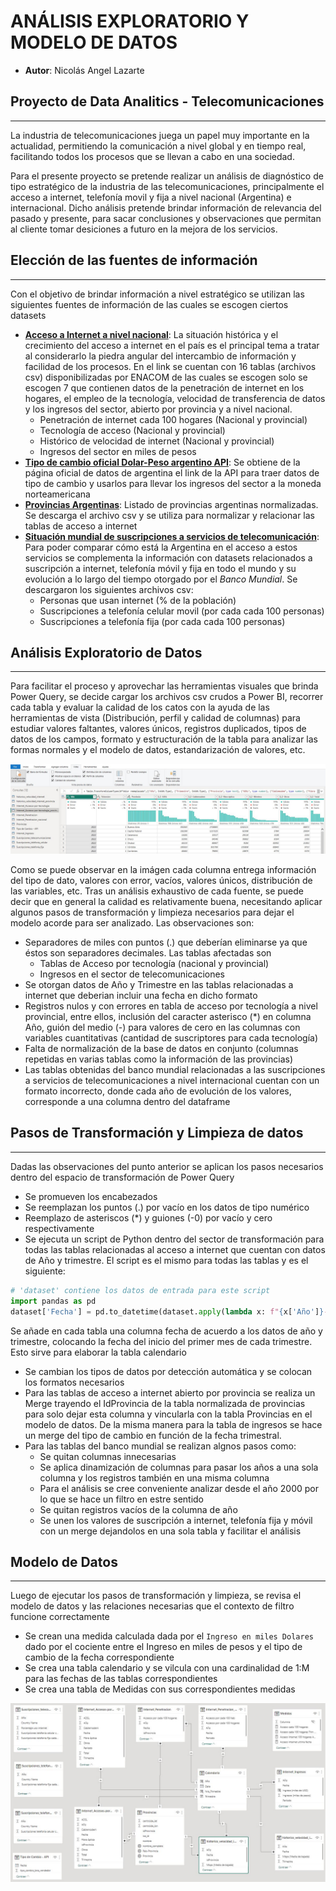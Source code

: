 # **ANÁLISIS EXPLORATORIO Y MODELO DE DATOS**

- **Autor**: Nicolás Angel Lazarte

## Proyecto de Data Analitics - Telecomunicaciones

---

La industria de telecomunicaciones juega un papel muy importante en la actualidad, permitiendo la comunicación a nivel global y en tiempo real, facilitando todos los procesos que se llevan a cabo en una sociedad.

Para el presente proyecto se pretende realizar un análisis de diagnóstico de tipo estratégico de la industria de las telecomunicaciones, principalmente el acceso a internet, telefonía movil y fija a nivel nacional (Argentina) e internacional. Dicho análisis pretende brindar información de relevancia del pasado y presente, para sacar conclusiones y observaciones que permitan al cliente tomar desiciones a futuro en la mejora de los servicios.

## Elección de las fuentes de información

---

Con el objetivo de brindar información a nivel estratégico se utilizan las siguientes fuentes de información de las cuales se escogen ciertos datasets

- [**Acceso a Internet a nivel nacional**](https://datosabiertos.enacom.gob.ar/dashboards/20000/acceso-a-internet/): La situación histórica y el crecimiento del acceso a internet en el país es el principal tema a tratar al considerarlo la piedra angular del intercambio de información y facilidad de los procesos. En el link se cuentan con 16 tablas (archivos csv) disponibilizadas por ENACOM de las cuales se escogen solo se escogen 7 que contienen datos de la penetración de internet en los hogares, el empleo de la tecnología, velocidad de transferencia de datos y los ingresos del sector, abierto por provincia y a nivel nacional.
  - Penetración de internet cada 100 hogares (Nacional y provincial)
  - Tecnología de acceso (Nacional y provincial)
  - Histórico de velocidad de internet (Nacional y provincial)
  - Ingresos del sector en miles de pesos
- [**Tipo de cambio oficial Dolar-Peso argentino API**](https://apis.datos.gob.ar/series/api/series/?collapse=quarter&collapse_aggregation=avg&ids=168.1_T_CAMBIOR_D_0_0_26&limit=5000&format=csv): Se obtiene de la página oficial de datos de argentina el link de la API para traer datos de tipo de cambio y usarlos para llevar los ingresos del sector a la moneda norteamericana
- [**Provincias Argentinas**](https://datos.gob.ar/dataset/jgm-servicio-normalizacion-datos-geograficos/archivo/jgm_8.9): Listado de provincias argentinas normalizadas. Se descarga el archivo csv y se utiliza para normalizar y relacionar las tablas de acceso a internet
- [**Situación mundial de suscripciones a servicios de telecomunicación**](https://datos.bancomundial.org/indicator/IT.NET.USER.ZS?end=2021&start=1960&view=chart&year=2021): Para poder comparar cómo está la Argentina en el acceso a estos servicios se complementa la información con datasets relacionados a suscripción a internet, telefonía móvil y fija en todo el mundo y su evolución a lo largo del tiempo otorgado por el _Banco Mundial_. Se descargaron los siguientes archivos csv:
  - Personas que usan internet (% de la población)
  - Suscripciones a telefonía celular movil (por cada cada 100 personas)
  - Suscripciones a telefonía fija (por cada cada 100 personas)

## Análisis Exploratorio de Datos

---

Para facilitar el proceso y aprovechar las herramientas visuales que brinda Power Query, se decide cargar los archivos csv crudos a Power BI, recorrer cada tabla y evaluar la calidad de los catos con la ayuda de las herramientas de vista (Distribución, perfil y calidad de columnas) para estudiar valores faltantes, valores únicos, registros duplicados, tipos de datos de los campos, formato y estructuración de la tabla para analizar las formas normales y el modelo de datos, estandarización de valores, etc.

![Análisis EDA](./assets/Eda_PowerQuery.JPG)

Como se puede observar en la imágen cada columna entrega información del tipo de dato, valores con error, vacíos, valores únicos, distribución de las variables, etc.
Tras un análisis exhaustivo de cada fuente, se puede decir que en general la calidad es relativamente buena, necesitando aplicar algunos pasos de transformación y limpieza necesarios para dejar el modelo acorde para ser analizado. Las observaciones son:

- Separadores de miles con puntos (.) que deberían eliminarse ya que éstos son separadores decimales. Las tablas afectadas son
  - Tablas de Acceso por tecnología (nacional y provincial)
  - Ingresos en el sector de telecomunicaciones
- Se otorgan datos de Año y Trimestre en las tablas relacionadas a internet que deberian incluir una fecha en dicho formato
- Registros nulos y con errores en tabla de acceso por tecnología a nivel provincial, entre ellos, inclusión del caracter asterisco (\*) en columna Año, guión del medio (-) para valores de cero en las columnas con variables cuantitativas (cantidad de suscriptores para cada tecnología)
- Falta de normalización de la base de datos en conjunto (columnas repetidas en varias tablas como la información de las provincias)
- Las tablas obtenidas del banco mundial relacionadas a las suscripciones a servicios de telecomunicaciones a nivel internacional cuentan con un formato incorrecto, donde cada año de evolución de los valores, corresponde a una columna dentro del dataframe

## Pasos de Transformación y Limpieza de datos

---

Dadas las observaciones del punto anterior se aplican los pasos necesarios dentro del espacio de transformación de Power Query

- Se promueven los encabezados
- Se reemplazan los puntos (.) por vacío en los datos de tipo numérico
- Reemplazo de asteriscos (\*) y guiones (-0) por vacío y cero respectivamente
- Se ejecuta un script de Python dentro del sector de transformación para todas las tablas relacionadas al acceso a internet que cuentan con datos de Año y trimestre. El script es el mismo para todas las tablas y es el siguiente:

```python
# 'dataset' contiene los datos de entrada para este script
import pandas as pd
dataset['Fecha'] = pd.to_datetime(dataset.apply(lambda x: f"{x['Año']}-{x['Trimestre']*3-2}-01", axis=1))
```

Se añade en cada tabla una columna fecha de acuerdo a los datos de año y trimestre, colocando la fecha del inicio del primer mes de cada trimestre. Esto sirve para elaborar la tabla calendario

- Se cambian los tipos de datos por detección automática y se colocan los formatos necesarios
- Para las tablas de acceso a internet abierto por provincia se realiza un Merge trayendo el IdProvincia de la tabla normalizada de provincias para solo dejar esta columna y vincularla con la tabla Provincias en el modelo de datos. De la misma manera para la tabla de ingresos se hace un merge del tipo de cambio en función de la fecha trimestral.
- Para las tablas del banco mundial se realizan algnos pasos como:
  - Se quitan columnas innecesarias
  - Se aplica dinamización de columnas para pasar los años a una sola columna y los registros también en una misma columna
  - Para el análisis se cree conveniente analizar desde el año 2000 por lo que se hace un filtro en estre sentido
  - Se quitan registros vacíos de la columna de año
  - Se unen los valores de suscripción a internet, telefonía fija y móvil con un merge dejandolos en una sola tabla y facilitar el análisis

## Modelo de Datos

---

Luego de ejecutar los pasos de transformación y limpieza, se revisa el modelo de datos y las relaciones necesarias que el contexto de filtro funcione correctamente

- Se crean una medida calculada dada por el `Ingreso en miles Dolares` dado por el cociente entre el Ingreso en miles de pesos y el tipo de cambio de la fecha correspondiente
- Se crea una tabla calendario y se vilcula con una cardinalidad de 1:M para las fechas de las tablas correspondientes
- Se crea una tabla de Medidas con sus correspondientes medidas

![Modelo de Datos](./assets/ModeloDatos.JPG)
